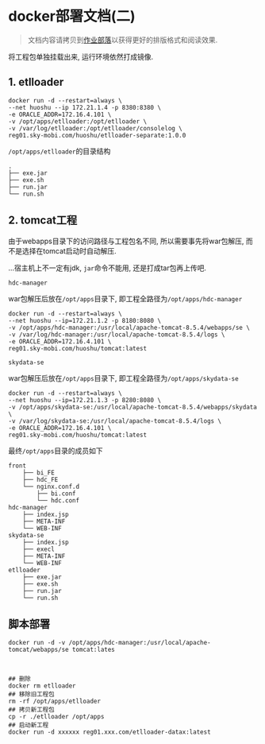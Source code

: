 # docker部署文档(二)

> 文档内容请拷贝到[作业部落](https://www.zybuluo.com/mdeditor)以获得更好的排版格式和阅读效果.

将工程包单独挂载出来, 运行环境依然打成镜像.

## 1. etlloader

```
docker run -d --restart=always \
--net huoshu --ip 172.21.1.4 -p 8380:8380 \
-e ORACLE_ADDR=172.16.4.101 \
-v /opt/apps/etlloader:/opt/etlloader \
-v /var/log/etlloader:/opt/etlloader/consolelog \
reg01.sky-mobi.com/huoshu/etlloader-separate:1.0.0
```

`/opt/apps/etlloader`的目录结构

```
.
├── exe.jar
├── exe.sh
├── run.jar
└── run.sh
```

## 2. tomcat工程

由于webapps目录下的访问路径与工程包名不同, 所以需要事先将war包解压, 而不是选择在tomcat启动时自动解压.

...宿主机上不一定有jdk, `jar`命令不能用, 还是打成tar包再上传吧.

`hdc-manager`

war包解压后放在`/opt/apps`目录下, 即工程全路径为`/opt/apps/hdc-manager`

```
docker run -d --restart=always \
--net huoshu --ip=172.21.1.2 -p 8180:8080 \
-v /opt/apps/hdc-manager:/usr/local/apache-tomcat-8.5.4/webapps/se \
-v /var/log/hdc-manager:/usr/local/apache-tomcat-8.5.4/logs \
-e ORACLE_ADDR=172.16.4.101 \
reg01.sky-mobi.com/huoshu/tomcat:latest
```

`skydata-se`

war包解压后放在`/opt/apps`目录下, 即工程全路径为`/opt/apps/skydata-se`

```
docker run -d --restart=always \
--net huoshu --ip=172.21.1.3 -p 8280:8080 \
-v /opt/apps/skydata-se:/usr/local/apache-tomcat-8.5.4/webapps/skydata \
-v /var/log/skydata-se:/usr/local/apache-tomcat-8.5.4/logs \
-e ORACLE_ADDR=172.16.4.101 \
reg01.sky-mobi.com/huoshu/tomcat:latest
```

最终`/opt/apps`目录的成员如下

```
front
    ├── bi_FE
    ├── hdc_FE
    └── nginx.conf.d
        ├── bi.conf
        └── hdc.conf
hdc-manager
    ├── index.jsp
    ├── META-INF
    └── WEB-INF
skydata-se
    ├── index.jsp
    ├── execl
    ├── META-INF
    └── WEB-INF
etlloader
    ├── exe.jar
    ├── exe.sh
    ├── run.jar
    └── run.sh
```

## 脚本部署

```
docker run -d -v /opt/apps/hdc-manager:/usr/local/apache-tomcat/webapps/se tomcat:lates



## 删除
docker rm etlloader
## 移除旧工程包
rm -rf /opt/apps/etlloader
## 拷贝新工程包
cp -r ./etlloader /opt/apps
## 启动新工程
docker run -d xxxxxx reg01.xxx.com/etlloader-datax:latest
```